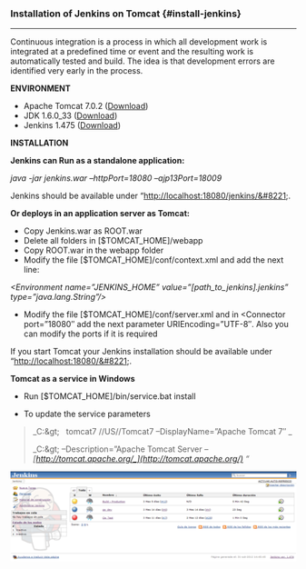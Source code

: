### Installation of Jenkins on Tomcat {#install-jenkins}

---

Continuous integration is a process in which all development work is integrated at [](https://rutfin.files.wordpress.com/2012/11/jenkins.png)a predefined time or event and the resulting work is automatically tested and build. The idea is that development errors are identified very early in the process.

**ENVIRONMENT**

* Apache Tomcat 7.0.2 \([Download](http://tomcat.apache.org/download-70.cgi)\)
* JDK 1.6.0\_33 \([Download](http://www.oracle.com/technetwork/java/javasebusiness/downloads/java-archive-downloads-javase6-419409.html)\)
* Jenkins 1.475 \([Download](http://jenkins-ci.org/)\)

**INSTALLATION**

**Jenkins can Run as a standalone application:**

_java -jar jenkins.war –httpPort=18080 –ajp13Port=18009_

Jenkins should be available under “[http://localhost:18080/jenkins/&\#8221](http://localhost:18080/jenkins/&#8221);.

**Or deploys in an application server as Tomcat:**

* Copy Jenkins.war as ROOT.war
* Delete all folders in \[$TOMCAT\_HOME\]/webapp
* Copy ROOT.war in the webapp folder
* Modify the file \[$TOMCAT\_HOME\]/conf/context.xml and add the next line:

_&lt;Environment name=”JENKINS\_HOME” value=”\[path\_to\_jenkins\]\.jenkins” type=”java.lang.String”/&gt;_

* Modify the file \[$TOMCAT\_HOME\]/conf/server.xml and in &lt;Connector port=”18080″ add the next parameter URIEncoding=”UTF-8″. Also you can modify the ports if it is required

If you start Tomcat your Jenkins installation should be available under “[http://localhost:18080/&\#8221](http://localhost:18080/&#8221);.

**Tomcat as a service in Windows**

* Run \[$TOMCAT\_HOME\]/bin/service.bat install

* To update the service parameters

> _C:\&gt;   tomcat7 //US//Tomcat7 –DisplayName=”Apache Tomcat 7″ \_
>
> _C:\&gt; –Description=”Apache Tomcat Server – _[_http://tomcat.apache.org/_](http://tomcat.apache.org/)_ “_

![](/assets/jenkins-main.png)



